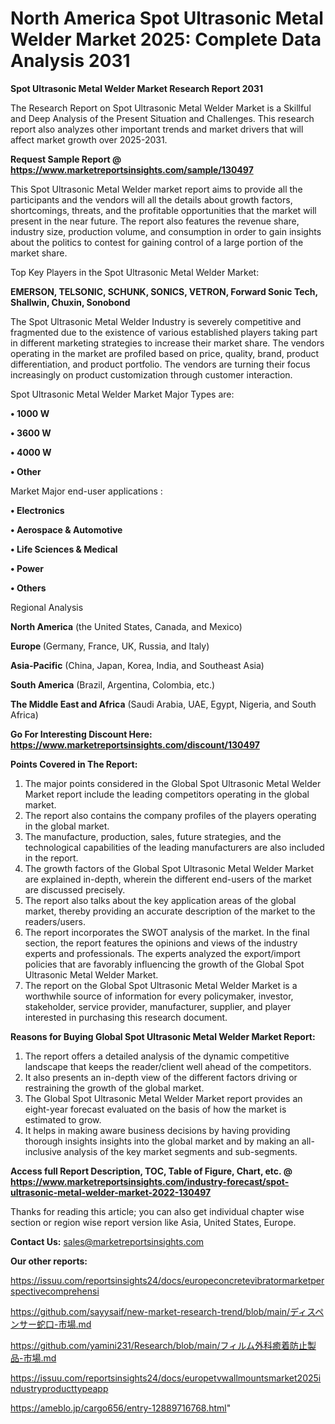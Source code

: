 # North America Spot Ultrasonic Metal Welder Market 2025: Complete Data Analysis 2031

<strong>Spot Ultrasonic Metal Welder Market Research Report 2031</strong>

The Research Report on Spot Ultrasonic Metal Welder Market is a Skillful and Deep Analysis of the Present Situation and Challenges. This research report also analyzes other important trends and market drivers that will affect market growth over 2025-2031.

<strong>Request Sample Report @ <a href=https://www.marketreportsinsights.com/sample/130497>https://www.marketreportsinsights.com/sample/130497</a></strong>

This Spot Ultrasonic Metal Welder market report aims to provide all the participants and the vendors will all the details about growth factors, shortcomings, threats, and the profitable opportunities that the market will present in the near future. The report also features the revenue share, industry size, production volume, and consumption in order to gain insights about the politics to contest for gaining control of a large portion of the market share.

Top Key Players in the Spot Ultrasonic Metal Welder Market:

<strong>EMERSON, TELSONIC, SCHUNK, SONICS, VETRON, Forward Sonic Tech, Shallwin, Chuxin, Sonobond</strong>

The Spot Ultrasonic Metal Welder Industry is severely competitive and fragmented due to the existence of various established players taking part in different marketing strategies to increase their market share. The vendors operating in the market are profiled based on price, quality, brand, product differentiation, and product portfolio. The vendors are turning their focus increasingly on product customization through customer interaction.

Spot Ultrasonic Metal Welder Market Major Types are:

<strong>• 1000 W

• 3600 W

• 4000 W

• Other</strong>

Market Major end-user applications :

<strong>• Electronics

• Aerospace & Automotive

• Life Sciences & Medical

• Power

• Others</strong>

Regional Analysis

</u><strong><b>North America</b></strong> (the United States, Canada, and Mexico)

<strong><b>Europe </b></strong>(Germany, France, UK, Russia, and Italy)

<strong><b>Asia-Pacific</b></strong> (China, Japan, Korea, India, and Southeast Asia)

<strong><b>South America</b></strong> (Brazil, Argentina, Colombia, etc.)

<strong><b>The Middle East and Africa</b></strong> (Saudi Arabia, UAE, Egypt, Nigeria, and South Africa)

<strong>Go For Interesting Discount Here: <a href=https://www.marketreportsinsights.com/discount/130497>https://www.marketreportsinsights.com/discount/130497</a></strong>

<strong>Points Covered in The Report:</strong>
<ol>
  <li>The major points considered in the Global Spot Ultrasonic Metal Welder Market report include the leading competitors operating in the global market.</li>
  <li>The report also contains the company profiles of the players operating in the global market.</li>
  <li>The manufacture, production, sales, future strategies, and the technological capabilities of the leading manufacturers are also included in the report.</li>
  <li>The growth factors of the Global Spot Ultrasonic Metal Welder Market are explained in-depth, wherein the different end-users of the market are discussed precisely.</li>
  <li>The report also talks about the key application areas of the global market, thereby providing an accurate description of the market to the readers/users.</li>
  <li>The report incorporates the SWOT analysis of the market. In the final section, the report features the opinions and views of the industry experts and professionals. The experts analyzed the export/import policies that are favorably influencing the growth of the Global Spot Ultrasonic Metal Welder Market.</li>
  <li>The report on the Global Spot Ultrasonic Metal Welder Market is a worthwhile source of information for every policymaker, investor, stakeholder, service provider, manufacturer, supplier, and player interested in purchasing this research document.</li>
</ol>
<strong>Reasons for Buying Global Spot Ultrasonic Metal Welder Market Report:</strong>

<ol>
  <li>The report offers a detailed analysis of the dynamic competitive landscape that keeps the reader/client well ahead of the competitors.</li>
  <li>It also presents an in-depth view of the different factors driving or restraining the growth of the global market.</li>
  <li>The Global Spot Ultrasonic Metal Welder Market report provides an eight-year forecast evaluated on the basis of how the market is estimated to grow.</li>
  <li>It helps in making aware business decisions by having providing thorough insights insights into the global market and by making an all-inclusive analysis of the key market segments and sub-segments.</li>
</ol>
<strong>Access full Report Description, TOC, Table of Figure, Chart, etc. @ <a href=https://www.marketreportsinsights.com/industry-forecast/spot-ultrasonic-metal-welder-market-2022-130497>https://www.marketreportsinsights.com/industry-forecast/spot-ultrasonic-metal-welder-market-2022-130497</a></strong>


Thanks for reading this article; you can also get individual chapter wise section or region wise report version like Asia, United States, Europe.

<strong>Contact Us:</strong>
sales@marketreportsinsights.com

<strong>Our other reports:</strong>

<a href=https://issuu.com/reportsinsights24/docs/europeconcretevibratormarketperspectivecomprehensi>https://issuu.com/reportsinsights24/docs/europeconcretevibratormarketperspectivecomprehensi</a>

<a href=https://github.com/sayysaif/new-market-research-trend/blob/main/ディスペンサー蛇口-市場.md>https://github.com/sayysaif/new-market-research-trend/blob/main/ディスペンサー蛇口-市場.md</a>

<a href=https://github.com/yamini231/Research/blob/main/フィルム外科癒着防止製品-市場.md>https://github.com/yamini231/Research/blob/main/フィルム外科癒着防止製品-市場.md</a>

<a href=https://issuu.com/reportsinsights24/docs/europetvwallmountsmarket2025industryproducttypeapp>https://issuu.com/reportsinsights24/docs/europetvwallmountsmarket2025industryproducttypeapp</a>

<a href=https://ameblo.jp/cargo656/entry-12889716768.html>https://ameblo.jp/cargo656/entry-12889716768.html</a>"
